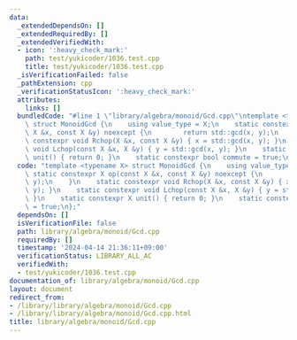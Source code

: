 ```yaml
---
data:
  _extendedDependsOn: []
  _extendedRequiredBy: []
  _extendedVerifiedWith:
  - icon: ':heavy_check_mark:'
    path: test/yukicoder/1036.test.cpp
    title: test/yukicoder/1036.test.cpp
  _isVerificationFailed: false
  _pathExtension: cpp
  _verificationStatusIcon: ':heavy_check_mark:'
  attributes:
    links: []
  bundledCode: "#line 1 \"library/algebra/monoid/Gcd.cpp\"\ntemplate <typename X>\
    \ struct MonoidGcd {\n    using value_type = X;\n    static constexpr X op(const\
    \ X &x, const X &y) noexcept {\n        return std::gcd(x, y);\n    }\n    static\
    \ constexpr void Rchop(X &x, const X &y) { x = std::gcd(x, y); }\n    static constexpr\
    \ void Lchop(const X &x, X &y) { y = std::gcd(x, y); }\n    static constexpr X\
    \ unit() { return 0; }\n    static constexpr bool commute = true;\n};\n"
  code: "template <typename X> struct MonoidGcd {\n    using value_type = X;\n   \
    \ static constexpr X op(const X &x, const X &y) noexcept {\n        return std::gcd(x,\
    \ y);\n    }\n    static constexpr void Rchop(X &x, const X &y) { x = std::gcd(x,\
    \ y); }\n    static constexpr void Lchop(const X &x, X &y) { y = std::gcd(x, y);\
    \ }\n    static constexpr X unit() { return 0; }\n    static constexpr bool commute\
    \ = true;\n};"
  dependsOn: []
  isVerificationFile: false
  path: library/algebra/monoid/Gcd.cpp
  requiredBy: []
  timestamp: '2024-04-14 21:36:11+09:00'
  verificationStatus: LIBRARY_ALL_AC
  verifiedWith:
  - test/yukicoder/1036.test.cpp
documentation_of: library/algebra/monoid/Gcd.cpp
layout: document
redirect_from:
- /library/library/algebra/monoid/Gcd.cpp
- /library/library/algebra/monoid/Gcd.cpp.html
title: library/algebra/monoid/Gcd.cpp
---
```

